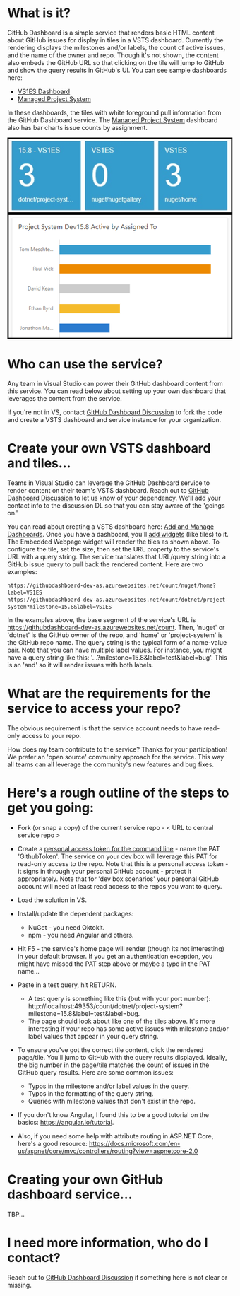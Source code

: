 # What is it?

GitHub Dashboard is a simple service that renders basic HTML content about GitHub issues for display in tiles in a VSTS dashboard.  Currently the rendering displays the milestones and/or labels, the count of active issues, and the name of the owner and repo.  Though it's not shown, the content also embeds the GitHub URL so that clicking on the tile will jump to GitHub and show the query results in GitHub's UI.   You can see sample dashboards here:

* [VS1ES Dashboard](https://devdiv.visualstudio.com/DevDiv/Default/_dashboards/Default/9f8c3a82-568d-43b3-8274-cb02b99b253f)
* [Managed Project System](https://devdiv.visualstudio.com/DevDiv/Managed%20Project%20System/_dashboards/Managed%20Project%20System/d354c15c-e023-464c-b2cc-3767fd84c04d)

In these dashboards, the tiles with white foreground pull information from the GitHub Dashboard service.  The [Managed Project System](https://devdiv.visualstudio.com/DevDiv/Managed%20Project%20System/_dashboards/Managed%20Project%20System/d354c15c-e023-464c-b2cc-3767fd84c04d) dashboard also has bar charts issue counts by assignment.

<img src="./dashboard-tiles.jpg" style="border:3px solid Black; display: block; margin: auto;">
<img src="./barchart.jpg" style="border:3px solid Black; display: block; margin: auto;">

# Who can use the service?
Any team in Visual Studio can power their GitHub dashboard content from this service.  You can read below about setting up your own dashboard that leverages the content from the service.

If you're not in VS, contact [GitHub Dashboard Discussion](mailto:GitHubDash@microsoft.com) to fork the code and create a VSTS dashboard and service instance for your organization.

# Create your own VSTS dashboard and tiles…
Teams in Visual Studio can leverage the GitHub Dashboard service to render content on their team's VSTS dashboard.  Reach out to [GitHub Dashboard Discussion](mailto:GitHubDash@microsoft.com) to let us know of your dependency.  We'll add your contact info to the discussion DL so that you can stay aware of the 'goings on.'

You can read about creating a VSTS dashboard here:  [Add and Manage Dashboards](https://docs.microsoft.com/en-us/vsts/report/dashboards/dashboards?view=vsts&tabs=new-query-exp).  Once you have a dashboard, you'll [add widgets](https://docs.microsoft.com/en-us/vsts/report/dashboards/add-widget-to-dashboard?view=vsts&tabs=new-query-exp) (like tiles) to it.  The Embedded Webpage widget will render the tiles as shown above.  To configure the tile, set the size, then set the URL property to the service's URL with a query string.  The service translates that URL/query string into a GitHub issue query to pull back the rendered content.  Here are two examples:

	https://githubdashboard-dev-as.azurewebsites.net/count/nuget/home?label=VS1ES
	https://githubdashboard-dev-as.azurewebsites.net/count/dotnet/project-system?milestone=15.8&label=VS1ES
	
In the examples above, the base segment of the service's URL is https://githubdashboard-dev-as.azurewebsites.net/count.  Then, 'nuget' or 'dotnet' is the GitHub owner of the repo, and 'home' or 'project-system' is the GitHub repo name.  The query string is the typical form of a name-value pair.  Note that you can have multiple label values.  For instance, you might have a query string like this:  '…?milestone=15.8&label=test&label=bug'.  This is an 'and' so it will render issues with both labels.

# What are the requirements for the service to access your repo?
The obvious requirement is that the service account needs to have read-only access to your repo.

How does my team contribute to the service?
Thanks for your participation!  We prefer an 'open source' community approach for the service.  This way all teams can all leverage the community's new features and bug fixes.

# Here's a rough outline of the steps to get you going:

* Fork (or snap a copy) of the current service repo - < URL to central service repo >
* Create a [personal access token for the command line](https://help.github.com/articles/creating-a-personal-access-token-for-the-command-line/) - name the PAT 'GithubToken'.  The service on your dev box will leverage this PAT for read-only access to the repo.  Note that this is a personal access token - it signs in through your personal GitHub account - protect it appropriately.  Note that for 'dev box scenarios' your personal GitHub account will need at least read access to the repos you want to query.
* Load the solution in VS.
* Install/update the dependent packages:
  * NuGet - you need Oktokit.
  * npm - you need Angular and others.
* Hit F5 - the service's home page will render (though its not interesting) in your default browser.  If you get an authentication exception, you might have missed the PAT step above or maybe a typo in the PAT name…
* Paste in a test query, hit RETURN.
  * A test query is something like this (but with your port number):  http://localhost:49353/count/dotnet/project-system?milestone=15.8&label=test&label=bug.
  * The page should look about like one of the tiles above.  It's more interesting if your repo has some active issues with milestone and/or label values that appear in your query string.
* To ensure you've got the correct tile content, click the rendered page/tile.  You'll jump to GitHub with the query results displayed.  Ideally, the big number in the page/tile matches the count of issues in the GitHub query results.  Here are some common issues:
  * Typos in the milestone and/or label values in the query.
  * Typos in the formatting of the query string.
  * Queries with milestone values that don't exist in the repo.

* If you don't know Angular, I found this to be a good tutorial on the basics:  https://angular.io/tutorial.
* Also, if you need some help with attribute routing in ASP.NET Core, here's a good resource:  https://docs.microsoft.com/en-us/aspnet/core/mvc/controllers/routing?view=aspnetcore-2.0

# Creating your own GitHub dashboard service…
TBP...

# I need more information, who do I contact?
Reach out to [GitHub Dashboard Discussion](mailto:GitHubDash@microsoft.com) if something here is not clear or missing.

